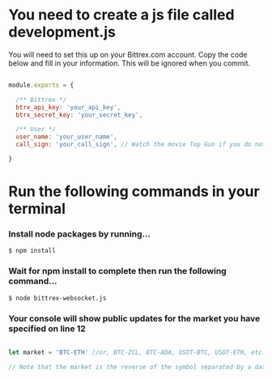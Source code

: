 # You need to create a js file called development.js

You will need to set this up on your Bittrex.com account.  Copy the code below and fill in your information.  This will be ignored when you commit.

```javascript

module.exports = {

  /** Bittrex */
  btrx_api_key: 'your_api_key',
  btrx_secret_key: 'your_secret_key',

  /** User */
  user_name: 'your_user_name',
  call_sign: 'your_call_sign', // Watch the movie Top Gun if you do not understand this ;)

}

```

# Run the following commands in your terminal


### Install node packages by running...

```
$ npm install
```

### Wait for npm install to complete then run the following command...

```
$ node bittrex-websocket.js
```

### Your console will show public updates for the market you have specified on line 12

```javascript

let market = 'BTC-ETH' //or, BTC-ZCL, BTC-ADA, USDT-BTC, USDT-ETH, etc...

// Note that the market is the reverse of the symbol separated by a dash. Example: BTC/USDT = USDT-BTC; ZCL/BTC = BTC-ZCL

```
